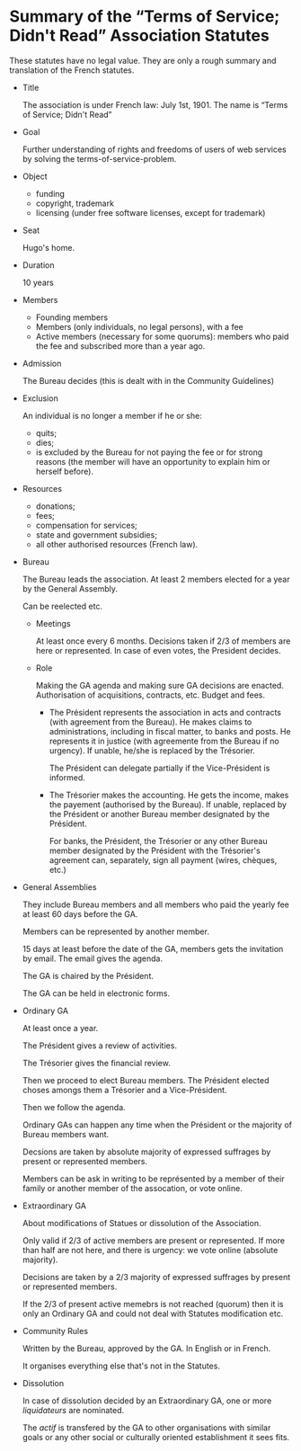 # Summary of the “Terms of Service; Didn't Read” Association Statutes

These statutes have no legal value. They are only a rough summary
and translation of the French statutes.

 - Title
   
    The association is under French law: July 1st, 1901. The name
    is “Terms of Service; Didn't Read”

 - Goal

    Further understanding of rights and freedoms of users of web
    services by solving the terms-of-service-problem.

 - Object

    - funding
    - copyright, trademark
    - licensing (under free software licenses, except for
      trademark)

 - Seat

    Hugo's home.

 - Duration

    10 years

 - Members

    - Founding members
    - Members (only individuals, no legal persons), with a fee
    - Active members (necessary for some quorums): members who
      paid the fee and subscribed more than a year ago.

 - Admission

    The Bureau decides (this is dealt with in the Community
    Guidelines)

 - Exclusion

    An individual is no longer a member if he or she:

    - quits;
    - dies;
    - is excluded by the Bureau for not paying the fee or for
      strong reasons (the member will have an opportunity to
      explain him or herself before).

 - Resources

    - donations;
    - fees;
    - compensation for services;
    - state and government subsidies;
    - all other authorised resources (French law).

 - Bureau

    The Bureau leads the association. At least 2 members elected
    for a year by the General Assembly. 

    Can be reelected etc.

    - Meetings

        At least once every 6 months. Decisions taken if 2/3 of
        members are here or represented. In case of even votes,
        the President decides.

    - Role
        
        Making the GA agenda and making sure GA decisions are
        enacted. Authorisation of acquisitions, contracts, etc.
        Budget and fees.

        - The Président represents the association in acts and
          contracts (with agreement from the Bureau). He makes
          claims to administrations, including in fiscal matter,
          to banks and posts. He represents it in justice (with
          agreemente from the Bureau if no urgency). If unable,
          he/she is replaced by the Trésorier.

            The Président can delegate partially if the
            Vice-Président is informed.

        - The Trésorier makes the accounting. He gets the income,
          makes the payement (authorised by the Bureau). If
          unable, replaced by the Président or another Bureau
          member designated by the Président.

            For banks, the Président, the Trésorier or any other
            Bureau member designated by the Président with the
            Trésorier's agreement can, separately, sign all
            payment (wires, chèques, etc.)

 - General Assemblies

    They include Bureau members and all members who paid the
    yearly fee at least 60 days before the GA.

    Members can be represented by another member.

    15 days at least before the date of the GA, members gets the
    invitation by email. The email gives the agenda.

    The GA is chaired by the Président.

    The GA can be held in electronic forms.

 - Ordinary GA

    At least once a year. 

    The Président gives a review of activities.

    The Trésorier gives the financial review.

    Then we proceed to elect Bureau members. The Président elected
    choses amongs them a Trésorier and a Vice-Président.

    Then we follow the agenda.

    Ordinary GAs can happen any time when the Président or the
    majority of Bureau members want.

    Decsions are taken by absolute majority of expressed suffrages
    by present or represented members.

    Members can be ask in writing to be représented by a member of
    their family or another member of the assocation, or vote
    online.

 - Extraordinary GA

    About modifications of Statues or dissolution of the
    Association. 

    Only valid if 2/3 of active members are present or
    represented. If more than half are not here, and there is
    urgency: we vote online (absolute majority).

    Decisions are taken by a 2/3 majority of expressed suffrages
    by present or represented members.

    If the 2/3 of present active memebrs is not reached (quorum)
    then it is only an Ordinary GA and could not deal with
    Statutes modification etc.

 - Community Rules

    Written by the Bureau, approved by the GA. In English or in
    French.

    It organises everything else that's not in the Statutes.

 - Dissolution 

    In case of dissolution decided by an Extraordinary GA, one or
    more *liquidateurs* are nominated.

    The *actif* is transfered by the GA to other organisations
    with similar goals or any other social or culturally oriented
    establishment it sees fits.

